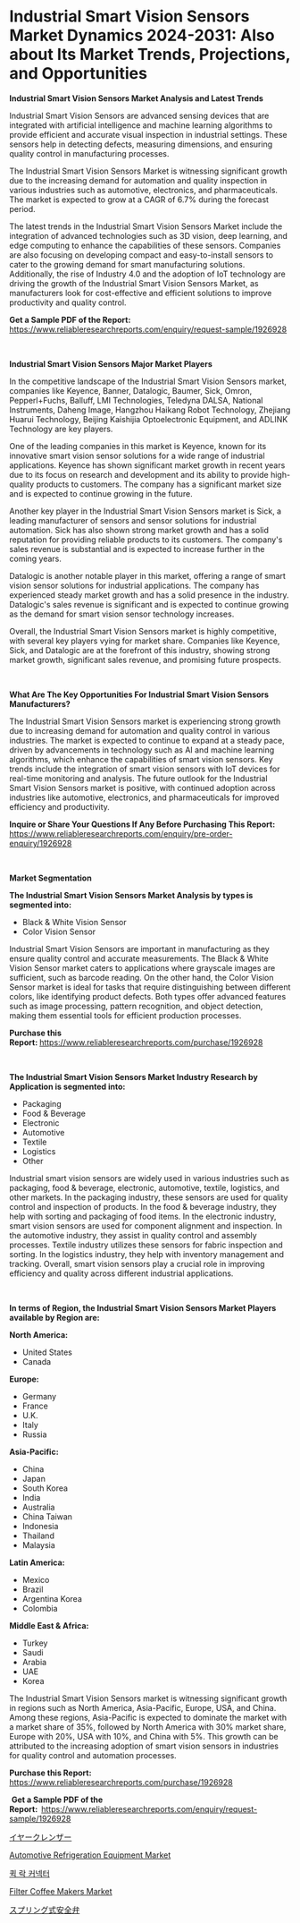 <p><h1>Industrial Smart Vision Sensors Market Dynamics 2024-2031: Also about Its Market Trends, Projections, and Opportunities</h1></p><p><strong>Industrial Smart Vision Sensors Market Analysis and Latest Trends</strong></p>
<p><p>Industrial Smart Vision Sensors are advanced sensing devices that are integrated with artificial intelligence and machine learning algorithms to provide efficient and accurate visual inspection in industrial settings. These sensors help in detecting defects, measuring dimensions, and ensuring quality control in manufacturing processes.</p><p>The Industrial Smart Vision Sensors Market is witnessing significant growth due to the increasing demand for automation and quality inspection in various industries such as automotive, electronics, and pharmaceuticals. The market is expected to grow at a CAGR of 6.7% during the forecast period.</p><p>The latest trends in the Industrial Smart Vision Sensors Market include the integration of advanced technologies such as 3D vision, deep learning, and edge computing to enhance the capabilities of these sensors. Companies are also focusing on developing compact and easy-to-install sensors to cater to the growing demand for smart manufacturing solutions. Additionally, the rise of Industry 4.0 and the adoption of IoT technology are driving the growth of the Industrial Smart Vision Sensors Market, as manufacturers look for cost-effective and efficient solutions to improve productivity and quality control.</p></p>
<p><strong>Get a Sample PDF of the Report:&nbsp;</strong> <a href="https://www.reliableresearchreports.com/enquiry/request-sample/1926928">https://www.reliableresearchreports.com/enquiry/request-sample/1926928</a></p>
<p>&nbsp;</p>
<p><strong>Industrial Smart Vision Sensors Major Market Players</strong></p>
<p><p>In the competitive landscape of the Industrial Smart Vision Sensors market, companies like Keyence, Banner, Datalogic, Baumer, Sick, Omron, Pepperl+Fuchs, Balluff, LMI Technologies, Teledyna DALSA, National Instruments, Daheng Image, Hangzhou Haikang Robot Technology, Zhejiang Huarui Technology, Beijing Kaishijia Optoelectronic Equipment, and ADLINK Technology are key players.</p><p>One of the leading companies in this market is Keyence, known for its innovative smart vision sensor solutions for a wide range of industrial applications. Keyence has shown significant market growth in recent years due to its focus on research and development and its ability to provide high-quality products to customers. The company has a significant market size and is expected to continue growing in the future.</p><p>Another key player in the Industrial Smart Vision Sensors market is Sick, a leading manufacturer of sensors and sensor solutions for industrial automation. Sick has also shown strong market growth and has a solid reputation for providing reliable products to its customers. The company's sales revenue is substantial and is expected to increase further in the coming years.</p><p>Datalogic is another notable player in this market, offering a range of smart vision sensor solutions for industrial applications. The company has experienced steady market growth and has a solid presence in the industry. Datalogic's sales revenue is significant and is expected to continue growing as the demand for smart vision sensor technology increases.</p><p>Overall, the Industrial Smart Vision Sensors market is highly competitive, with several key players vying for market share. Companies like Keyence, Sick, and Datalogic are at the forefront of this industry, showing strong market growth, significant sales revenue, and promising future prospects.</p></p>
<p>&nbsp;</p>
<p><strong>What Are The Key Opportunities For Industrial Smart Vision Sensors Manufacturers?</strong></p>
<p><p>The Industrial Smart Vision Sensors market is experiencing strong growth due to increasing demand for automation and quality control in various industries. The market is expected to continue to expand at a steady pace, driven by advancements in technology such as AI and machine learning algorithms, which enhance the capabilities of smart vision sensors. Key trends include the integration of smart vision sensors with IoT devices for real-time monitoring and analysis. The future outlook for the Industrial Smart Vision Sensors market is positive, with continued adoption across industries like automotive, electronics, and pharmaceuticals for improved efficiency and productivity.</p></p>
<p><strong>Inquire or Share Your Questions If Any Before Purchasing This Report:</strong> <a href="https://www.reliableresearchreports.com/enquiry/pre-order-enquiry/1926928">https://www.reliableresearchreports.com/enquiry/pre-order-enquiry/1926928</a></p>
<p>&nbsp;</p>
<p><strong>Market Segmentation</strong></p>
<p><strong>The Industrial Smart Vision Sensors Market Analysis by types is segmented into:</strong></p>
<p><ul><li>Black & White Vision Sensor</li><li>Color Vision Sensor</li></ul></p>
<p><p>Industrial Smart Vision Sensors are important in manufacturing as they ensure quality control and accurate measurements. The Black & White Vision Sensor market caters to applications where grayscale images are sufficient, such as barcode reading. On the other hand, the Color Vision Sensor market is ideal for tasks that require distinguishing between different colors, like identifying product defects. Both types offer advanced features such as image processing, pattern recognition, and object detection, making them essential tools for efficient production processes.</p></p>
<p><strong>Purchase this Report:&nbsp;</strong><a href="https://www.reliableresearchreports.com/purchase/1926928">https://www.reliableresearchreports.com/purchase/1926928</a></p>
<p>&nbsp;</p>
<p><strong>The Industrial Smart Vision Sensors Market Industry Research by Application is segmented into:</strong></p>
<p><ul><li>Packaging</li><li>Food & Beverage</li><li>Electronic</li><li>Automotive</li><li>Textile</li><li>Logistics</li><li>Other</li></ul></p>
<p><p>Industrial smart vision sensors are widely used in various industries such as packaging, food & beverage, electronic, automotive, textile, logistics, and other markets. In the packaging industry, these sensors are used for quality control and inspection of products. In the food & beverage industry, they help with sorting and packaging of food items. In the electronic industry, smart vision sensors are used for component alignment and inspection. In the automotive industry, they assist in quality control and assembly processes. Textile industry utilizes these sensors for fabric inspection and sorting. In the logistics industry, they help with inventory management and tracking. Overall, smart vision sensors play a crucial role in improving efficiency and quality across different industrial applications.</p></p>
<p>&nbsp;</p>
<p><strong>In terms of Region, the Industrial Smart Vision Sensors Market Players available by Region are:</strong></p>
<p>
    <p> <strong> North America: </strong>
        <ul>
            <li>United States</li>
            <li>Canada</li>
        </ul>
        </p> 
    <p> <strong> Europe: </strong>
        <ul>
            <li>Germany</li>
            <li>France</li>
            <li>U.K.</li>
            <li>Italy</li>
            <li>Russia</li>
        </ul>
        </p> 
    <p> <strong> Asia-Pacific: </strong>
        <ul>
            <li>China</li>
            <li>Japan</li>
            <li>South Korea</li>
            <li>India</li>
            <li>Australia</li>
            <li>China Taiwan</li>
            <li>Indonesia</li>
            <li>Thailand</li>
            <li>Malaysia</li>
        </ul>
        </p> 
    <p> <strong> Latin America: </strong>
        <ul>
            <li>Mexico</li>
            <li>Brazil</li>
            <li>Argentina Korea</li>
            <li>Colombia</li>
        </ul>
        </p> 
    <p> <strong> Middle East & Africa: </strong>
        <ul>
            <li>Turkey</li>
            <li>Saudi</li>
            <li>Arabia</li>
            <li>UAE</li>
            <li>Korea</li>
        </ul>
    </p>
    </p>
<p><p>The Industrial Smart Vision Sensors market is witnessing significant growth in regions such as North America, Asia-Pacific, Europe, USA, and China. Among these regions, Asia-Pacific is expected to dominate the market with a market share of 35%, followed by North America with 30% market share, Europe with 20%, USA with 10%, and China with 5%. This growth can be attributed to the increasing adoption of smart vision sensors in industries for quality control and automation processes.</p></p>
<p><strong>Purchase this Report: </strong><a href="https://www.reliableresearchreports.com/purchase/1926928">https://www.reliableresearchreports.com/purchase/1926928</a></p>
<p>&nbsp;<strong>Get a Sample PDF of the Report:&nbsp;&nbsp;</strong><a href="https://www.reliableresearchreports.com/enquiry/request-sample/1926928">https://www.reliableresearchreports.com/enquiry/request-sample/1926928</a></p>
<p><strong></strong></p>
<p><p><a href="https://medium.com/@royalmiller09/%E8%80%B3%E6%B4%97%E6%B5%84%E5%89%A4%E5%B8%82%E5%A0%B4%E3%81%AF-%E5%B8%82%E5%A0%B4%E3%82%B7%E3%82%A7%E3%82%A2-%E3%82%B5%E3%82%A4%E3%82%BA-%E3%81%8A%E3%82%88%E3%81%B32031%E5%B9%B4%E3%81%BE%E3%81%A7%E3%81%AE%E4%BA%88%E6%B8%AC%E3%81%AB%E7%84%A6%E7%82%B9%E3%82%92%E5%BD%93%E3%81%A6%E3%81%A6%E3%81%84%E3%81%BE%E3%81%99-bef79993aaf2">イヤークレンザー</a></p><p><a href="https://military-diascia-e68.notion.site/Automotive-Refrigeration-Equipment-Market-Provides-Detailed-Segmentation-of-this-Market-based-on-Typ-83c292619ed9411ba33469d5d9d65cf0">Automotive Refrigeration Equipment Market</a></p><p><a href="https://medium.com/@ivatkmkqnybaev9/%EB%B9%A0%EB%A5%B8-%EC%9E%A0%EA%B8%88-%EC%BB%A4%EB%84%A5%ED%84%B0-%EC%8B%9C%EC%9E%A5-%EC%A0%90%EC%9C%A0%EC%9C%A8-%EB%B3%80%ED%99%94-%EB%B0%8F-%EC%8B%9C%EC%9E%A5-%EC%84%B1%EC%9E%A5-%ED%8A%B8%EB%A0%8C%EB%93%9C-2024-2031-5af984eb3525">퀵 락 커넥터</a></p><p><a href="https://view.publitas.com/reportprime-1/global-filter-coffee-makers-market-size-and-market-trends-insights-and-projections-from-2024-to-2031/">Filter Coffee Makers Market</a></p><p><a href="https://medium.com/@royalmiller09/%E6%98%A5%E5%AD%A3%E5%9E%8B%E5%AE%89%E5%85%A8%E5%BC%81%E5%B8%82%E5%A0%B4%E3%83%AC%E3%83%9D%E3%83%BC%E3%83%88%E3%81%AF-%E3%81%93%E3%81%AE%E5%B8%82%E5%A0%B4%E3%81%AE%E6%9C%80%E6%96%B0%E3%83%88%E3%83%AC%E3%83%B3%E3%83%89%E3%81%A8%E6%88%90%E9%95%B7%E6%A9%9F%E4%BC%9A%E3%82%92%E6%98%8E%E3%82%89%E3%81%8B%E3%81%AB%E3%81%97%E3%81%A6%E3%81%84%E3%81%BE%E3%81%99-9dd4245c7af1">スプリング式安全弁</a></p></p>